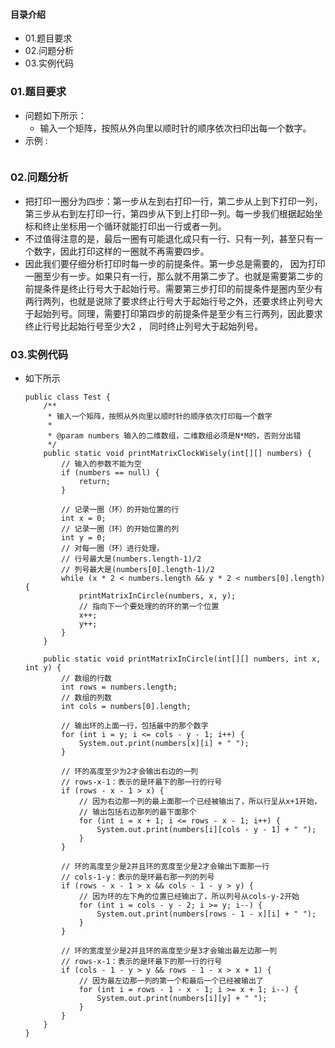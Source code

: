 #### 目录介绍
- 01.题目要求
- 02.问题分析
- 03.实例代码



### 01.题目要求
- 问题如下所示：
    - 输入一个矩阵，按照从外向里以顺时针的顺序依次扫印出每一个数字。
- 示例 :
    ```

    ```




### 02.问题分析
- 把打印一圈分为四步：第一步从左到右打印一行，第二步从上到下打印一列，第三步从右到左打印一行，第四步从下到上打印一列。每一步我们根据起始坐标和终止坐标用一个循环就能打印出一行或者一列。
- 不过值得注意的是，最后一圈有可能退化成只有一行、只有一列，甚至只有一个数字，因此打印这样的一圈就不再需要四步。
- 因此我们要仔细分析打印时每一步的前提条件。第一步总是需要的， 因为打印一圈至少有一步。如果只有一行，那么就不用第二步了。也就是需要第二步的前提条件是终止行号大于起始行号。需要第三步打印的前提条件是圈内至少有两行两列，也就是说除了要求终止行号大于起始行号之外，还要求终止列号大于起始列号。同理，需要打印第四步的前提条件是至少有三行两列，因此要求终止行号比起始行号至少大2 ， 同时终止列号大于起始列号。


### 03.实例代码
- 如下所示
    ```
    public class Test {
        /**
         * 输入一个矩阵，按照从外向里以顺时针的顺序依次打印每一个数字
         *
         * @param numbers 输入的二维数组，二维数组必须是N*M的，否则分出错
         */
        public static void printMatrixClockWisely(int[][] numbers) {
            // 输入的参数不能为空
            if (numbers == null) {
                return;
            }
    
            // 记录一圈（环）的开始位置的行
            int x = 0;
            // 记录一圈（环）的开始位置的列
            int y = 0;
            // 对每一圈（环）进行处理，
            // 行号最大是(numbers.length-1)/2
            // 列号最大是(numbers[0].length-1)/2
            while (x * 2 < numbers.length && y * 2 < numbers[0].length) {
                printMatrixInCircle(numbers, x, y);
                // 指向下一个要处理的的环的第一个位置
                x++;
                y++;
            }
        }
    
        public static void printMatrixInCircle(int[][] numbers, int x, int y) {
            // 数组的行数
            int rows = numbers.length;
            // 数组的列数
            int cols = numbers[0].length;
    
            // 输出环的上面一行，包括最中的那个数字
            for (int i = y; i <= cols - y - 1; i++) {
                System.out.print(numbers[x][i] + " ");
            }
    
            // 环的高度至少为2才会输出右边的一列
            // rows-x-1：表示的是环最下的那一行的行号
            if (rows - x - 1 > x) {
                // 因为右边那一列的最上面那一个已经被输出了，所以行呈从x+1开始，
                // 输出包括右边那列的最下面那个
                for (int i = x + 1; i <= rows - x - 1; i++) {
                    System.out.print(numbers[i][cols - y - 1] + " ");
                }
            }
    
            // 环的高度至少是2并且环的宽度至少是2才会输出下面那一行
            // cols-1-y：表示的是环最右那一列的列号
            if (rows - x - 1 > x && cols - 1 - y > y) {
                // 因为环的左下角的位置已经输出了，所以列号从cols-y-2开始
                for (int i = cols - y - 2; i >= y; i--) {
                    System.out.print(numbers[rows - 1 - x][i] + " ");
                }
            }
    
            // 环的宽度至少是2并且环的高度至少是3才会输出最左边那一列
            // rows-x-1：表示的是环最下的那一行的行号
            if (cols - 1 - y > y && rows - 1 - x > x + 1) {
                // 因为最左边那一列的第一个和最后一个已经被输出了
                for (int i = rows - 1 - x - 1; i >= x + 1; i--) {
                    System.out.print(numbers[i][y] + " ");
                }
            }
        }
    }
    ```


